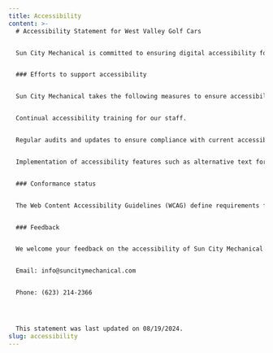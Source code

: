```yaml
---
title: Accessibility
content: >-
  # Accessibility Statement for West Valley Golf Cars


  Sun City Mechanical is committed to ensuring digital accessibility for people with disabilities. We are continually improving the user experience for everyone and applying the relevant accessibility standards.


  ### Efforts to support accessibility


  Sun City Mechanical takes the following measures to ensure accessibility:


  Continual accessibility training for our staff.


  Regular audits and updates to ensure compliance with current accessibility standards.


  Implementation of accessibility features such as alternative text for images, keyboard navigation, and ARIA labels for assistive technologies.


  ### Conformance status


  The Web Content Accessibility Guidelines (WCAG) define requirements for designers and developers to improve accessibility for people with disabilities. Sun City Mechanical’s website is fully conformant with WCAG 2.1 level AA. Fully conformant means that the content fully conforms to the accessibility standard, ensuring an accessible experience for all users.


  ### Feedback


  We welcome your feedback on the accessibility of Sun City Mechanical’s website. Please let us know if you encounter accessibility barriers:


  Email: info@suncitymechanical.com


  Phone: (623) 214-2366




  This statement was last updated on 08/19/2024.
slug: accessibility
---
```

